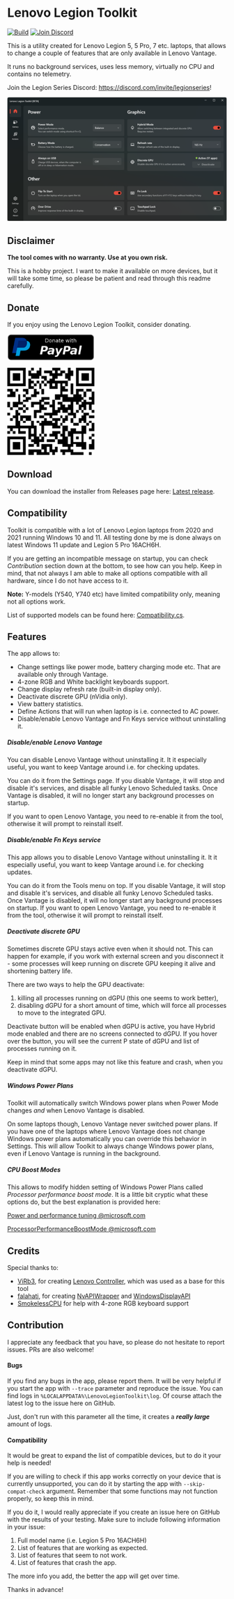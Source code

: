 # Lenovo Legion Toolkit

[![Build](https://github.com/BartoszCichecki/LenovoLegionToolkit/actions/workflows/build.yml/badge.svg?branch=master)](https://github.com/BartoszCichecki/LenovoLegionToolkit/actions/workflows/build.yml) [![Join Discord](https://img.shields.io/discord/761178912230473768?label=Legion%20Series%20Discord)](https://discord.com/invite/legionseries)

This is a utility created for Lenovo Legion 5, 5 Pro, 7 etc. laptops, that allows to change a couple of features that are only available in Lenovo Vantage.

It runs no background services, uses less memory, virtually no CPU and contains no telemetry.

Join the Legion Series Discord: https://discord.com/invite/legionseries!

![screenshot](assets/screenshot.png)

## Disclaimer

**The tool comes with no warranty. Use at you own risk.**

This is a hobby project. I want to make it available on more devices, but it will take some time, so please be patient and read through this readme carefully.

## Donate

If you enjoy using the Lenovo Legion Toolkit, consider donating.

<a href="https://www.paypal.com/donate/?hosted_button_id=22AZE2NBP3HTL"><img src="LenovoLegionToolkit.WPF/Assets/paypal_button.png" width="200" alt="PayPal Donate" /></a>

<img src="LenovoLegionToolkit.WPF/Assets/paypal_qr.png" width="200" alt="PayPal QR code" />

## Download

You can download the installer from Releases page here: [Latest release](https://github.com/BartoszCichecki/LenovoLegionToolkit/releases/latest).

## Compatibility

Toolkit is compatible with a lot of Lenovo Legion laptops from 2020 and 2021 running Windows 10 and 11. All testing done by me is done always on latest Windows 11 update and Legion 5 Pro 16ACH6H.

If you are getting an incompatible message on startup, you can check *Contribution* section down at the bottom, to see how can you help. Keep in mind, that not always I am able to make all options compatible with all hardware, since I do not have access to it.

**Note:** Y-models (Y540, Y740 etc) have limited compatibility only, meaning not all options work.

List of supported models can be found here: [Compatibility.cs](https://github.com/BartoszCichecki/LenovoLegionToolkit/blob/master/LenovoLegionToolkit.Lib/Utils/Compatibility.cs).

## Features

The app allows to:

* Change settings like power mode, battery charging mode etc. That are available only through Vantage.
* 4-zone RGB and White backlight keyboards support.
* Change display refresh rate (built-in display only).
* Deactivate discrete GPU (nVidia only).
* View battery statistics.
* Define Actions that will run when laptop is i.e. connected to AC power.
* Disable/enable Lenovo Vantage and Fn Keys service without uninstalling it.

##### Disable/enable Lenovo Vantage

You can disable Lenovo Vantage without uninstalling it. It it especially useful, you want to keep Vantage around i.e. for checking updates.

You can do it from the Settings page. If you disable Vantage, it will stop and disable it's services, and disable all funky Lenovo Scheduled tasks. Once Vantage is disabled, it will no longer start any background processes on startup.

If you want to open Lenovo Vantage, you need to re-enable it from the tool, otherwise it will prompt to reinstall itself.

##### Disable/enable Fn Keys service

This app allows you to disable Lenovo Vantage without uninstalling it. It it especially useful, you want to keep Vantage around i.e. for checking updates.

You can do it from the Tools menu on top. If you disable Vantage, it will stop and disable it's services, and disable all funky Lenovo Scheduled tasks. Once Vantage is disabled, it will no longer start any background processes on startup. If you want to open Lenovo Vantage, you need to re-enable it from the tool, otherwise it will prompt to reinstall itself.

##### Deactivate discrete GPU

Sometimes discrete GPU stays active even when it should not. This can happen for example, if you work with external screen and you disconnect it - some processes will keep running on discrete GPU keeping it alive and shortening battery life.

There are two ways to help the GPU deactivate:

1. killing all processes running on dGPU (this one seems to work better),
2. disabling dGPU for a short amount of time, which will force all processes to move to the integrated GPU.

Deactivate button will be enabled when dGPU is active, you have Hybrid mode enabled and there are no screens connected to dGPU. If you hover over the button, you will see the current P state of dGPU and list of processes running on it.

Keep in mind that some apps may not like this feature and crash, when you deactivate dGPU.

##### Windows Power Plans

Toolkit will automatically switch Windows power plans when Power Mode changes _and_ when Lenovo Vantage is disabled.

On some laptops though, Lenovo Vantage never switched power plans. If you have one of the laptops where Lenovo Vantage does not change Windows power plans automatically you can override this behavior in Settings. This will allow Toolkit to always change Windows power plans, even if Lenovo Vantage is running in the background.

##### CPU Boost Modes

This allows to modify hidden setting of Windows Power Plans called *Processor performance boost mode*. It is a little bit cryptic what these options do, but the best explanation is provided here:

[Power and performance tuning @microsoft.com](https://docs.microsoft.com/en-us/windows-server/administration/performance-tuning/hardware/power/power-performance-tuning#processor-performance-boost-mode)

[ProcessorPerformanceBoostMode @microsoft.com](https://docs.microsoft.com/en-us/dotnet/api/microsoft.windows.eventtracing.power.processorperformanceboostmode?view=trace-processor-dotnet-1.0)

## Credits

Special thanks to:

* [ViRb3](https://github.com/ViRb3), for creating [Lenovo Controller](https://github.com/ViRb3/LenovoController), which was used as a base for this tool
* [falahati](https://github.com/falahati), for creating [NvAPIWrapper](https://github.com/falahati/NvAPIWrapper) and [WindowsDisplayAPI](https://github.com/falahati/WindowsDisplayAPI)
* [SmokelessCPU](https://github.com/SmokelessCPU) for help with 4-zone RGB keyboard support

## Contribution

I appreciate any feedback that you have, so please do not hesitate to report issues. PRs are also welcome!

#### Bugs

If you find any bugs in the app, please report them. It will be very helpful if you start the app with `--trace` parameter and reproduce the issue. You can find logs in `%LOCALAPPDATA%\LenovoLegionToolkit\log`. Of course attach the latest log to the issue here on GitHub.

Just, don't run with this parameter all the time, it creates a ***really large*** amount of logs.

#### Compatibility

It would be great to expand the list of compatible devices, but to do it your help is needed!

If you are willing to check if this app works correctly on your device that is currently unsupported, you can do it by starting the app with ``--skip-compat-check`` argument. Remember that some functions may not function properly, so keep this in mind.

If you do it, I would really appreciate if you create an issue here on GitHub with the results of your testing. Make sure to include following information in your issue:

1. Full model name (i.e. Legion 5 Pro 16ACH6H)
2. List of features that are working as expected.
3. List of features that seem to not work.
4. List of features that crash the app.

The more info you add, the better the app will get over time.

Thanks in advance!
